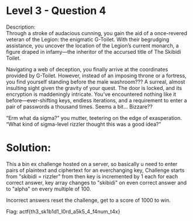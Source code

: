 # Level 3 - Question 4


Description:
<br>
Through a stroke of audacious cunning, you gain the aid of a once-revered veteran of the Legion: the enigmatic G-Toilet. With their begrudging assistance, you uncover the location of the Legion’s current monarch, a figure draped in infamy—the inheritor of the accursed title of The Skibidi Toilet.

Navigating a web of deception, you finally arrive at the coordinates provided by G-Toilet. However, instead of an imposing throne or a fortress, you find yourself standing before the male washroom??? A surreal, almost insulting sight given the gravity of your quest. The door is locked, and its encryption is maddeningly intricate. You’ve encountered nothing like it before—ever-shifting keys, endless iterations, and a requirement to enter a pair of passwords a thousand times. Seems a bit... Bizzare??

“Erm what da sigma?” you mutter, teetering on the edge of exasperation. “What kind of sigma-level rizzler thought this was a good idea?”



# Solution:

This a bin ex challenge hosted on a server, so basically u need to enter pairs of plaintext and ciphertext for an everchanging key, 
Challenge starts from "skibidi = rizzler"
from then key is incremented by 1 each for each correct answer, key array changes to "skibidi" on even correct answer and to "alpha" on every multiple of 100.


Incorrect answers reset the challenge, get to a score of 1000 to win.


Flag: actf{th3_sk1b1d1_l0rd_a5k5_4_f4num_t4x}